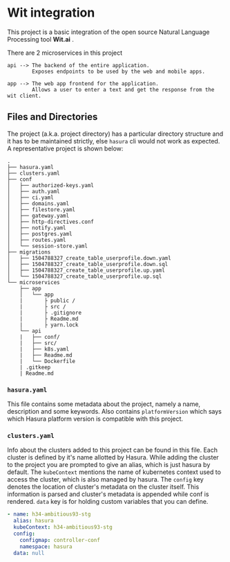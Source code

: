 # Wit integration

This project is a basic integration of the open source Natural Language Processing tool **Wit.ai** .

There are 2 microservices in this project


    api --> The backend of the entire application.
            Exposes endpoints to be used by the web and mobile apps.

    app --> The web app frontend for the application.
            Allows a user to enter a text and get the response from the wit client.


## Files and Directories

The project (a.k.a. project directory) has a particular directory structure and it has to be maintained strictly, else `hasura` cli would not work as expected. A representative project is shown below:

```
.
├── hasura.yaml
├── clusters.yaml
├── conf
│   ├── authorized-keys.yaml
│   ├── auth.yaml
│   ├── ci.yaml
│   ├── domains.yaml
│   ├── filestore.yaml
│   ├── gateway.yaml
│   ├── http-directives.conf
│   ├── notify.yaml
│   ├── postgres.yaml
│   ├── routes.yaml
│   └── session-store.yaml
├── migrations
│   ├── 1504788327_create_table_userprofile.down.yaml
│   ├── 1504788327_create_table_userprofile.down.sql
│   ├── 1504788327_create_table_userprofile.up.yaml
│   └── 1504788327_create_table_userprofile.up.sql
└── microservices
    ├── app
    │   └── app
    |       ├ public /
    |       ├ src /
    |       ├ .gitignore
    |       ├ Readme.md
    |       ├ yarn.lock
    └── api
    |   ├── conf/
    |   ├── src/
    |   ├── k8s.yaml
    |   ├── Readme.md
    |   └── Dockerfile
    | .gitkeep
    | Readme.md
```

### `hasura.yaml`

This file contains some metadata about the project, namely a name, description and some keywords. Also contains `platformVersion` which says which Hasura platform version is compatible with this project.

### `clusters.yaml`

Info about the clusters added to this project can be found in this file. Each cluster is defined by it's name allotted by Hasura. While adding the cluster to the project you are prompted to give an alias, which is just hasura by default. The `kubeContext` mentions the name of kubernetes context used to access the cluster, which is also managed by hasura. The `config` key denotes the location of cluster's metadata on the cluster itself. This information is parsed and cluster's metadata is appended while conf is rendered. `data` key is for holding custom variables that you can define.

```yaml
- name: h34-ambitious93-stg
  alias: hasura
  kubeContext: h34-ambitious93-stg
  config:
    configmap: controller-conf
    namespace: hasura
  data: null  
```
